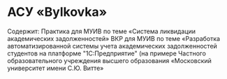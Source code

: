 # АСУ «Bylkovka»
Содержит:
Практика для МУИВ по теме «Система ликвидации академических задолженностей»
ВКР для МУИВ по теме «Разработка автоматизированной системы учета академических задолженностей студентов на платформе "1С:Предприятие" (на примере Частного образовательного учреждения высшего образования «Московский университет имени С.Ю. Витте»
